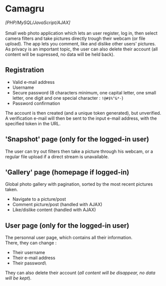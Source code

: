 # Camagru

_[PHP/MySQL/JavaScript/AJAX]_\
\
Small web photo application which lets an user register, log in, then select camera filters and take pictures directly trough their webcam (or file upload).
The app lets you comment, like and dislike other users' pictures.
As privacy is an important topic, the user can also delete their account (all content will be supressed, no data will be held back).


## Registration

* Valid e-mail address
* Username
* Secure password (8 characters minimum, one capital letter, one small letter, one digit and one special character : `!@#$%^&*-`)
* Password confirmation

The account is then created (and a unique token generated), but unverified. A verification e-mail will then be sent to the input e-mail address, with the specified token in the URL.

## 'Snapshot' page (only for the logged-in user)

The user can try out filters then take a picture through his webcam, or a regular file upload if a direct stream is unavailable.

## 'Gallery' page (homepage if logged-in)

Global photo gallery with pagination, sorted by the most recent pictures taken.
* Navigate to a picture/post
* Comment picture/post (handled with AJAX)
* Like/dislike content (handled with AJAX)

## User page (only for the logged-in user)

The personnal user page, which contains all their information.\
There, they can change :
* Their username
* Their e-mail address
* Their password\

They can also delete their account (*all content will be disappear, no data will be kept*).
